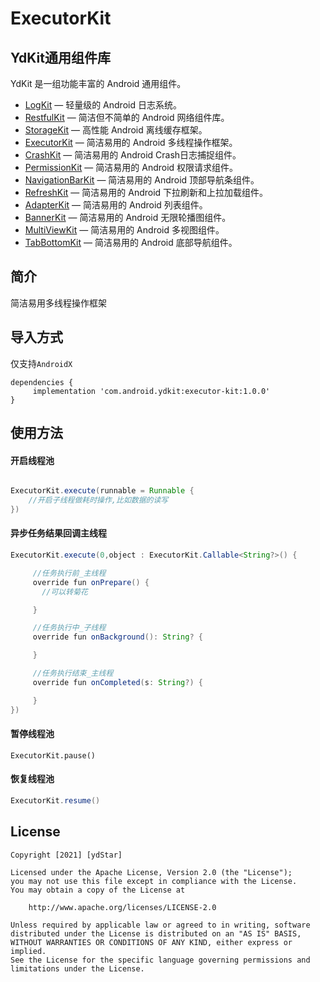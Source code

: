 # ExecutorKit

## YdKit通用组件库
YdKit 是一组功能丰富的 Android 通用组件。

* [LogKit](https://github.com/ydstar/LogKit) — 轻量级的 Android 日志系统。
* [RestfulKit](https://github.com/ydstar/RestfulKit) — 简洁但不简单的 Android 网络组件库。
* [StorageKit](https://github.com/ydstar/StorageKit) — 高性能 Android 离线缓存框架。
* [ExecutorKit](https://github.com/ydstar/ExecutorKit) — 简洁易用的 Android 多线程操作框架。
* [CrashKit](https://github.com/ydstar/CrashKit) — 简洁易用的 Android Crash日志捕捉组件。
* [PermissionKit](https://github.com/ydstar/PermissionKit) — 简洁易用的 Android 权限请求组件。
* [NavigationBarKit](https://github.com/ydstar/NavigationBarKit) — 简洁易用的 Android 顶部导航条组件。
* [RefreshKit](https://github.com/ydstar/RefreshKit) — 简洁易用的 Android 下拉刷新和上拉加载组件。
* [AdapterKit](https://github.com/ydstar/AdapterKit) — 简洁易用的 Android 列表组件。
* [BannerKit](https://github.com/ydstar/BannerKit) — 简洁易用的 Android 无限轮播图组件。
* [MultiViewKit](https://github.com/ydstar/MultiViewKit) — 简洁易用的 Android 多视图组件。
* [TabBottomKit](https://github.com/ydstar/TabBottomKit) — 简洁易用的 Android 底部导航组件。

## 简介
简洁易用多线程操作框架

## 导入方式

仅支持`AndroidX`
```
dependencies {
     implementation 'com.android.ydkit:executor-kit:1.0.0'
}
```

## 使用方法

#### 开启线程池
```java

ExecutorKit.execute(runnable = Runnable {
    //开启子线程做耗时操作,比如数据的读写
})

```


#### 异步任务结果回调主线程
```java
ExecutorKit.execute(0,object : ExecutorKit.Callable<String?>() {

     //任务执行前_主线程
     override fun onPrepare() {
       //可以转菊花

     }

     //任务执行中_子线程
     override fun onBackground(): String? {

     }

     //任务执行结束_主线程
     override fun onCompleted(s: String?) {

     }
})
```

#### 暂停线程池

```
ExecutorKit.pause()

```

#### 恢复线程池
```java
ExecutorKit.resume()

```



## License
```text
Copyright [2021] [ydStar]

Licensed under the Apache License, Version 2.0 (the "License");
you may not use this file except in compliance with the License.
You may obtain a copy of the License at

    http://www.apache.org/licenses/LICENSE-2.0

Unless required by applicable law or agreed to in writing, software
distributed under the License is distributed on an "AS IS" BASIS,
WITHOUT WARRANTIES OR CONDITIONS OF ANY KIND, either express or implied.
See the License for the specific language governing permissions and
limitations under the License.
```

